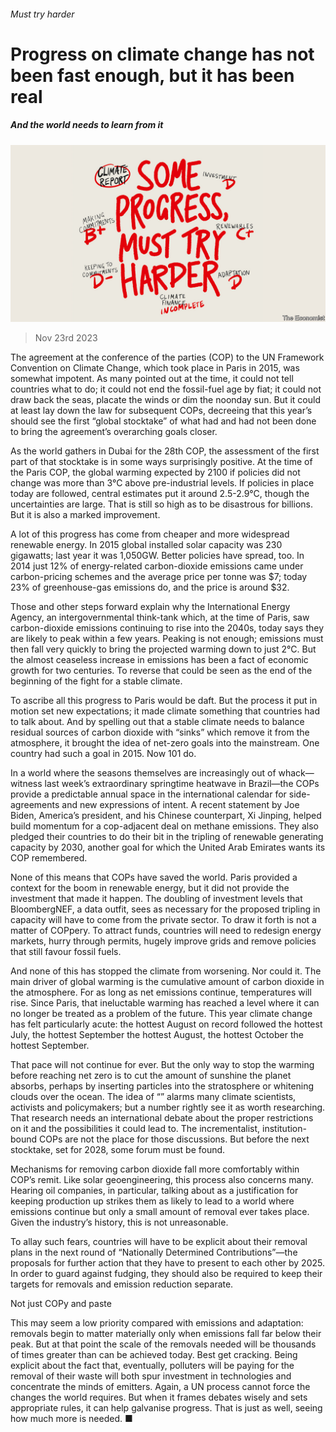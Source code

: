 ###### Must try harder

# Progress on climate change has not been fast enough, but it has been real 

##### And the world needs to learn from it 

![image](images/20231125_LDD001.jpg) 

> Nov 23rd 2023 

The agreement at the conference of the parties (COP) to the UN Framework Convention on Climate Change, which took place in Paris in 2015, was somewhat impotent. As many pointed out at the time, it could not tell countries what to do; it could not end the fossil-fuel age by fiat; it could not draw back the seas, placate the winds or dim the noonday sun. But it could at least lay down the law for subsequent COPs, decreeing that this year’s should see the first “global stocktake” of what had and had not been done to bring the agreement’s overarching goals closer. 

As the world gathers in Dubai for the 28th COP, the assessment of the first part of that stocktake is in some ways surprisingly positive. At the time of the Paris COP, the global warming expected by 2100 if policies did not change was more than 3°C above pre-industrial levels. If policies in place today are followed, central estimates put it around 2.5-2.9°C, though the uncertainties are large. That is still so high as to be disastrous for billions. But it is also a marked improvement.

A lot of this progress has come from cheaper and more widespread renewable energy. In 2015 global installed solar capacity was 230 gigawatts; last year it was 1,050GW. Better policies have spread, too. In 2014 just 12% of energy-related carbon-dioxide emissions came under carbon-pricing schemes and the average price per tonne was $7; today 23% of greenhouse-gas emissions do, and the price is around $32.

Those and other steps forward explain why the International Energy Agency, an intergovernmental think-tank which, at the time of Paris, saw carbon-dioxide emissions continuing to rise into the 2040s, today says they are likely to peak within a few years. Peaking is not enough; emissions must then fall very quickly to bring the projected warming down to just 2°C. But the almost ceaseless increase in emissions has been a fact of economic growth for two centuries. To reverse that could be seen as the end of the beginning of the fight for a stable climate. 

To ascribe all this progress to Paris would be daft. But the process it put in motion set new expectations; it made climate something that countries had to talk about. And by spelling out that a stable climate needs to balance residual sources of carbon dioxide with “sinks” which remove it from the atmosphere, it brought the idea of net-zero goals into the mainstream. One country had such a goal in 2015. Now 101 do. 

In a world where the seasons themselves are increasingly out of whack—witness last week’s extraordinary springtime heatwave in Brazil—the COPs provide a predictable annual space in the international calendar for side-agreements and new expressions of intent. A recent statement by Joe Biden, America’s president, and his Chinese counterpart, Xi Jinping, helped build momentum for a cop-adjacent deal on methane emissions. They also pledged their countries to do their bit in the tripling of renewable generating capacity by 2030, another goal for which the United Arab Emirates wants its COP remembered.

None of this means that COPs have saved the world. Paris provided a context for the boom in renewable energy, but it did not provide the investment that made it happen. The doubling of investment levels that BloombergNEF, a data outfit, sees as necessary for the proposed tripling in capacity will have to come from the private sector. To draw it forth is not a matter of COPpery. To attract funds, countries will need to redesign energy markets, hurry through permits, hugely improve grids and remove policies that still favour fossil fuels.

And none of this has stopped the climate from worsening. Nor could it. The main driver of global warming is the cumulative amount of carbon dioxide in the atmosphere. For as long as net emissions continue, temperatures will rise. Since Paris, that ineluctable warming has reached a level where it can no longer be treated as a problem of the future. This year climate change has felt particularly acute: the hottest August on record followed the hottest July, the hottest September the hottest August, the hottest October the hottest September.

That pace will not continue for ever. But the only way to stop the warming before reaching net zero is to cut the amount of sunshine the planet absorbs, perhaps by inserting particles into the stratosphere or whitening clouds over the ocean. The idea of “” alarms many climate scientists, activists and policymakers; but a number rightly see it as worth researching. That research needs an international debate about the proper restrictions on it and the possibilities it could lead to. The incrementalist, institution-bound COPs are not the place for those discussions. But before the next stocktake, set for 2028, some forum must be found. 

Mechanisms for removing carbon dioxide fall more comfortably within COP’s remit. Like solar geoengineering, this process also concerns many. Hearing oil companies, in particular, talking about  as a justification for keeping production up strikes them as likely to lead to a world where emissions continue but only a small amount of removal ever takes place. Given the industry’s history, this is not unreasonable.

To allay such fears, countries will have to be explicit about their removal plans in the next round of “Nationally Determined Contributions”—the proposals for further action that they have to present to each other by 2025. In order to guard against fudging, they should also be required to keep their targets for removals and emission reduction separate.

Not just COPy and paste

This may seem a low priority compared with emissions and adaptation: removals begin to matter materially only when emissions fall far below their peak. But at that point the scale of the removals needed will be thousands of times greater than can be achieved today. Best get cracking. Being explicit about the fact that, eventually, polluters will be paying for the removal of their waste will both spur investment in technologies and concentrate the minds of emitters. Again, a UN process cannot force the changes the world requires. But when it frames debates wisely and sets appropriate rules, it can help galvanise progress. That is just as well, seeing how much more is needed. ■



